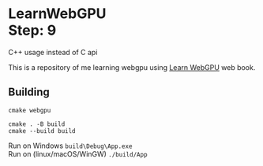 LearnWebGPU   
Step: 9
===========

C++ usage instead of C api

This is a repository of me learning webgpu using  [Learn WebGPU](https://eliemichel.github.io/LearnWebGPU) web book.


Building
--------

```
cmake webgpu
```

```
cmake . -B build
cmake --build build 
```

Run on Windows  `build\Debug\App.exe`   
Run on (linux/macOS/WinGW) `./build/App`